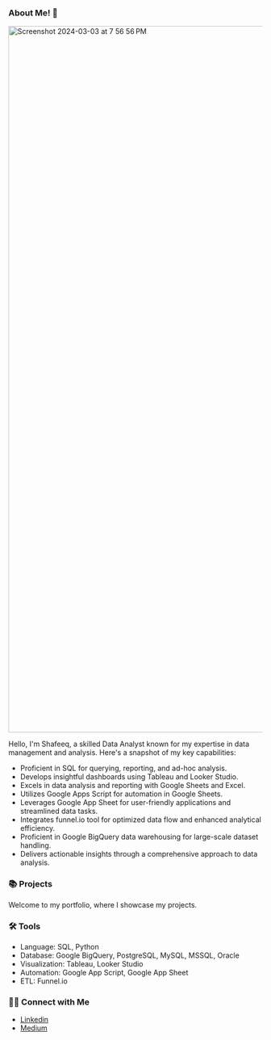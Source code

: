 ### About Me! 🙋
<img width="1400" alt="Screenshot 2024-03-03 at 7 56 56 PM" src="https://github.com/shafeeqrahaman/shafeeqrahaman/assets/29007691/f3295205-27ca-4e62-8331-8450714faa7b">

Hello, I'm Shafeeq, a skilled Data Analyst known for my expertise in data management and analysis. Here's a snapshot of my key capabilities:

* Proficient in SQL for querying, reporting, and ad-hoc analysis.
* Develops insightful dashboards using Tableau and Looker Studio.
* Excels in data analysis and reporting with Google Sheets and Excel.
* Utilizes Google Apps Script for automation in Google Sheets.
* Leverages Google App Sheet for user-friendly applications and streamlined data tasks.
* Integrates funnel.io tool for optimized data flow and enhanced analytical efficiency.
* Proficient in Google BigQuery data warehousing for large-scale dataset handling.
* Delivers actionable insights through a comprehensive approach to data analysis.

### 📚 Projects
Welcome to my portfolio, where I showcase my projects.

### 🛠️ Tools
* Language: SQL, Python
* Database: Google BigQuery, PostgreSQL, MySQL, MSSQL, Oracle
* Visualization: Tableau, Looker Studio
* Automation: Google App Script, Google App Sheet
* ETL: Funnel.io

### 👋🏻 Connect with Me
* [Linkedin](https://www.linkedin.com/in/shafeequrrahaman/)
* [Medium](https://medium.com/@shafeequrrahaman)


<!--
**shafeeqrahaman/shafeeqrahaman** is a ✨ _special_ ✨ repository because its `README.md` (this file) appears on your GitHub profile.

Here are some ideas to get you started:

- 🔭 I’m currently working on ...
- 🌱 I’m currently learning ...
- 👯 I’m looking to collaborate on ...
- 🤔 I’m looking for help with ...
- 💬 Ask me about ...
- 📫 How to reach me: ...
- 😄 Pronouns: ...
- ⚡ Fun fact: ...
-->

